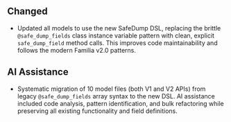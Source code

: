 <!-- SafeDump DSL migration for Familia v2.0.0-pre12 upgrade -->

## Changed

- Updated all models to use the new SafeDump DSL, replacing the brittle `@safe_dump_fields` class instance variable pattern with clean, explicit `safe_dump_field` method calls. This improves code maintainability and follows the modern Familia v2.0 patterns.

## AI Assistance

- Systematic migration of 10 model files (both V1 and V2 APIs) from legacy `@safe_dump_fields` array syntax to the new DSL. AI assistance included code analysis, pattern identification, and bulk refactoring while preserving all existing functionality and field definitions.
